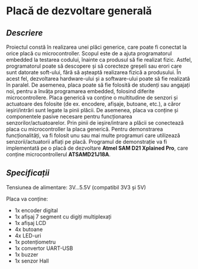 ﻿# Placă de dezvoltare generală

## _**Descriere**_

  Proiectul constă în realizarea unei plăci generice, care poate fi conectat la orice placă cu microcontroller. Scopul este de a ajuta programatorul embedded la testarea codului, înainte ca produsul să fie realizat fizic. Astfel, programatorul poate să descopere și să corecteze greșeli sau erori care sunt datorate soft-ului, fără să așteaptă realizarea fizică a produsului. În acest fel, dezvoltarea hardware-ului și a software-ului poate să fie realizată în paralel. De asemenea, placa poate să fie folosită de studenți sau angajați noi, pentru a învăța programarea embedded, folosind diferite microcontrollere.
  Placa generică va conține o multitudine de senzori și actuatoare des folosite (de ex. encodere, afișaje, butoane, etc.), a căror ieșiri/intrări sunt legate la pinii plăcii. De asemenea, placa va conține și componentele pasive necesare pentru funcționarea senzorilor/actuatoarelor. Prin pinii de ieșire/intrare a plăcii se conectează placa cu microcontroller la placa generică.
  Pentru demonstrarea funcționalități, va fi folosit unu sau mai multe programuri care utilizează senzorii/actuatorii aflați pe placă. Programul de demonstrație va fi implementată pe o placă de dezvoltare **Atmel SAM D21 Xplained Pro**, care conține microcontrollerul **ATSAMD21J18A**. 

## _**Specificații**_

  Tensiunea de alimentare: 3V...5.5V (compatibil 3V3 și 5V)

  Placa va conține:
* 1x encoder digital
* 1x afișaj 7 segment cu digiți multiplexați
* 1x afișaj LCD
* 4x butoane
* 4x LED-uri
* 1x potențiometru
* 1x convertor UART-USB
* 1x buzzer
* 1x senzor Hall